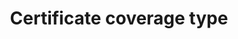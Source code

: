 ---
title: 'Certificate coverage type'
field: 'is.certificate.locations'
slug: 'certification-certificate-coverage-type'
description: 'Whether a certificate covers single or multiple locations'
comment: 'Select from control list'
required: False
vocabulary: 'vocabulary.txt'
module: 'Certificate'
cluster: 'Certification'
policy: 'Controlled value. Single select from control list.'
layout: 'home'
---